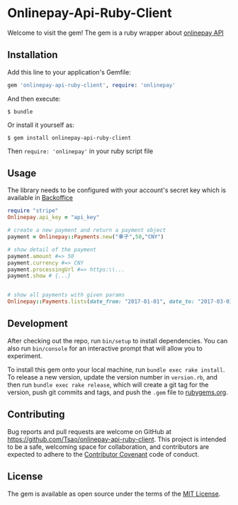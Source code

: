 # Onlinepay-Api-Ruby-Client

Welcome to visit the gem! 
The gem is a ruby wrapper about [onlinepay API](https://business.onlinepay.com/docs/?python#introduction)
## Installation

Add this line to your application's Gemfile:

```ruby
gem 'onlinepay-api-ruby-client', require: 'onlinepay'
```

And then execute:

    $ bundle

Or install it yourself as:

    $ gem install onlinepay-api-ruby-client
Then
    `require: 'onlinepay'` in your ruby script file

## Usage
The library needs to be configured with your account's secret key which is available in [Backoffice](https://core.onlinepay.com/office/auth/login)

``` ruby
require "stripe"
Onlinepay.api_key = "api_key"

# create a new payment and return a payment object
payment = Onlinepay::Payments.new("車子",50,"CNY")

# show detail of the payment
payment.amount #=> 50
payment.currency #=> CNY
payment.processingUrl #=> https:\\...
payment.show # {...}


# show all payments with given params
Onlinepay::Payments.lists(date_from: "2017-01-01", date_to: "2017-03-01", page: 2, per_page: 50)
```
## Development

After checking out the repo, run `bin/setup` to install dependencies. You can also run `bin/console` for an interactive prompt that will allow you to experiment.

To install this gem onto your local machine, run `bundle exec rake install`. To release a new version, update the version number in `version.rb`, and then run `bundle exec rake release`, which will create a git tag for the version, push git commits and tags, and push the `.gem` file to [rubygems.org](https://rubygems.org).

## Contributing

Bug reports and pull requests are welcome on GitHub at https://github.com/Tsao/onlinepay-api-ruby-client. This project is intended to be a safe, welcoming space for collaboration, and contributors are expected to adhere to the [Contributor Covenant](http://contributor-covenant.org) code of conduct.


## License

The gem is available as open source under the terms of the [MIT License](http://opensource.org/licenses/MIT).

